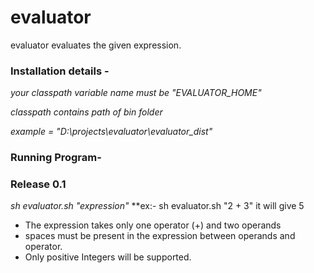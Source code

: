 evaluator
=========
evaluator evaluates the given expression.

### Installation details -

*your classpath variable name must be "EVALUATOR_HOME"*

*classpath contains path of bin folder*

*example = "D:\projects\evaluator\evaluator_dist"*

### Running Program-

### Release 0.1
*sh evaluator.sh "expression"*
**ex:- sh evaluator.sh "2 + 3"
it will give 5

* The expression takes only one operator (+) and two operands
* spaces must be present in the expression between operands and operator.
* Only positive Integers will be supported.
